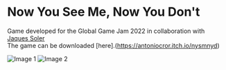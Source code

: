 # Now You See Me, Now You Don't

Game developed for the Global Game Jam 2022 in collaboration with [Jaques Soler](https://github.com/jaquesoler)  
The game can be downloaded [here].(https://antoniocror.itch.io/nysmnyd)

![Image 1](https://img.itch.zone/aW1hZ2UvMTM3NjMyMS84MDE1MDg0LnBuZw==/original/2gshnW.png)
![Image 2](https://img.itch.zone/aW1hZ2UvMTM3NjMyMS84MDE1MDgyLnBuZw==/original/90Y97G.png)
